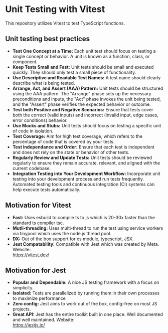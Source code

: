 # Unit Testing with Vitest

This repository utilizes Vitest to test TypeScript functions.

## Unit testing best practices
- **Test One Concept at a Time:** Each unit test should focus on testing a single concept or behavior. A unit is known as a function, class, or component.
- **Keep Tests Small and Fast:** Unit tests should be small and executed quickly. They should only test a small piece of functionality.
- **Use Descriptive and Readable Test Names:** A test name should clearly describe what is being tested.
- **Arrange, Act, and Assert (AAA) Pattern:** Unit tests should be structured using the AAA pattern. The "Arrange" phase sets up the necessary preconditions and inputs, the "Act" phase invokes the unit being tested, and the "Assert" phase verifies the expected behavior or outcome.
- **Test both Positive and Negative Scenarios:** Ensure that tests cover both the correct (valid inputs) and incorrect (invalid input, edge cases, error conditions) behavior. 
- **Use Mocks and Stubs:** Unit tests should focus on testing a specific unit of code in isolation.
- **Test Coverage:** Aim for high test coverage, which refers to the percentage of code that is covered by your tests.
- **Test Independance and Order:** Ensure that each test is independent and does not rely on the state or behavior of other tests.
- **Regularly Review and Update Tests:** Unit tests should be reviewed regularly to ensure they remain accurate, relevant, and aligned with the current codebase.
- **Integration Testing into Your Development Workflow:** Incorporate unit testing into your development process and run tests frequently. Automated testing tools and continuous integration (CI) systems can help execute tests automatically.

## Motivation for Vitest
- **Fast:** Uses esbuild to compile ts to js which is 20-30x faster than the standard ts compiler tsc.
- **Mutli-threading:** Uses multi-thread to run the test using service workers via tinypool which uses the node.js thread pool.
- **DX:** Out of the box support for es module, typescript, JSX.
- **Jest Compatability:** Compatible with Jest which was created by Meta.  
Website:  
https://vitest.dev/

## Motivation for Jest
- **Popular and Dependable:** A nice JS testing framework with a focus on simplicity.
- **Isolated:** Tests are parallelized by running them in their own processes to maximize performance
- **Zero config:** Jest aims to work out of the box, config-free on most JS projects.
- **Great API:** Jest has the entire toolkit built in one place. Well documented and well maintained.
Website:  
https://jestjs.io/
